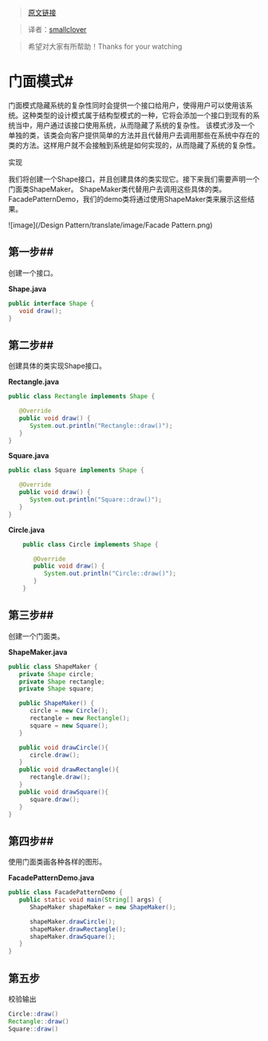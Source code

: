> [原文链接][1]

> 译者：[smallclover][2]

> 希望对大家有所帮助！Thanks for your watching

# 门面模式#

门面模式隐藏系统的复杂性同时会提供一个接口给用户，使得用户可以使用该系统。这种类型的设计模式属于结构型模式的一种，它将会添加一个接口到现有的系统当中，用户通过该接口使用系统，从而隐藏了系统的复杂性。
该模式涉及一个单独的类，该类会向客户提供简单的方法并且代替用户去调用那些在系统中存在的类的方法。这样用户就不会接触到系统是如何实现的，从而隐藏了系统的复杂性。

实现


我们将创建一个Shape接口，并且创建具体的类实现它。接下来我们需要声明一个门面类ShapeMaker。
ShapeMaker类代替用户去调用这些具体的类。FacadePatternDemo，我们的demo类将通过使用ShapeMaker类来展示这些结果。

![image](/Design Pattern/translate/image/Facade Pattern.png)

## 第一步##

创建一个接口。

**Shape.java**
```java
public interface Shape {
   void draw();
}
```
## 第二步##

创建具体的类实现Shape接口。

**Rectangle.java**
```java
public class Rectangle implements Shape {

   @Override
   public void draw() {
      System.out.println("Rectangle::draw()");
   }
}
```
**Square.java**
```java
public class Square implements Shape {

   @Override
   public void draw() {
      System.out.println("Square::draw()");
   }
}
```
**Circle.java**
```java
    public class Circle implements Shape {

       @Override
       public void draw() {
          System.out.println("Circle::draw()");
       }
    }
```
## 第三步##

创建一个门面类。

**ShapeMaker.java**
```java
public class ShapeMaker {
   private Shape circle;
   private Shape rectangle;
   private Shape square;

   public ShapeMaker() {
      circle = new Circle();
      rectangle = new Rectangle();
      square = new Square();
   }

   public void drawCircle(){
      circle.draw();
   }
   public void drawRectangle(){
      rectangle.draw();
   }
   public void drawSquare(){
      square.draw();
   }
}
```

## 第四步##

使用门面类画各种各样的图形。

**FacadePatternDemo.java**
```java
public class FacadePatternDemo {
   public static void main(String[] args) {
      ShapeMaker shapeMaker = new ShapeMaker();

      shapeMaker.drawCircle();
      shapeMaker.drawRectangle();
      shapeMaker.drawSquare();		
   }
}
```
## 第五步

校验输出
```java
Circle::draw()
Rectangle::draw()
Square::draw()
```

  [1]: http://www.tutorialspoint.com/design_pattern/facade_pattern.htm
  [2]: http://www.smallclover.com
